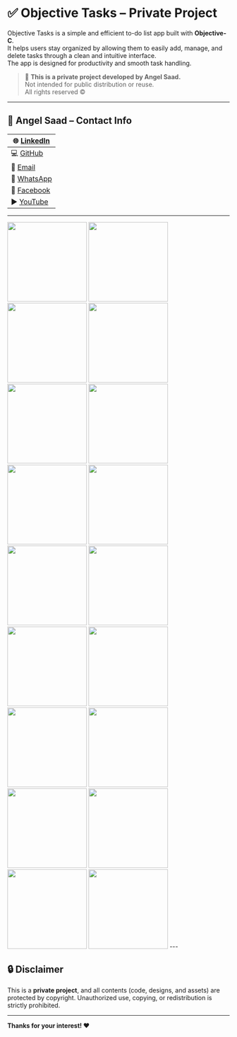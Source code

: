 # ✅ Objective Tasks – Private Project

Objective Tasks is a simple and efficient to-do list app built with **Objective-C**.  
It helps users stay organized by allowing them to easily add, manage, and delete tasks through a clean and intuitive interface.  
The app is designed for productivity and smooth task handling.

> 🚫 **This is a private project developed by Angel Saad.**  
> Not intended for public distribution or reuse.  
> All rights reserved ©️
---
## 👤 Angel Saad – Contact Info

| 🌐 [LinkedIn](https://www.linkedin.com/in/angel-saad-768502295/) |
|-------------------------------------------------------------|
| 💻 [GitHub](https://github.com/AngelSaad0)                  |
| 📧 [Email](mailto:engysaad573new@gmail.com)                 |
| 📱 [WhatsApp](https://wa.me/+201204658575)                 |
| 📘 [Facebook](https://www.facebook.com/engy.saad.907089)   |
| ▶️ [YouTube](https://youtu.be/M2EodIiQLdk)                 |

---
<img src="https://github.com/user-attachments/assets/e9027d91-12b4-443a-a725-91c83267d110" width="180" />
<img src="https://github.com/user-attachments/assets/299f9892-2bcb-40f5-be15-2dcfb930658d" width="180" />
<img src="https://github.com/user-attachments/assets/031b3d1e-86a2-4dd5-b827-55f4f13f729f" width="180" />
<img src="https://github.com/user-attachments/assets/e5ce1926-9777-4282-a17e-0fa17ec1d2dc" width="180" />
<img src="https://github.com/user-attachments/assets/a2734787-8576-4941-926b-295bddcea846" width="180" />
<img src="https://github.com/user-attachments/assets/eafebac5-2b60-4724-a969-c5c579fb5093" width="180" />
<img src="https://github.com/user-attachments/assets/7868052d-0170-4e99-84ca-73d0affaaffc" width="180" />
<img src="https://github.com/user-attachments/assets/06909703-6676-49d5-94fd-3261f2eba115" width="180" />
<img src="https://github.com/user-attachments/assets/1b63c3af-03fd-4730-ab51-5bf9740884b4" width="180" />
<img src="https://github.com/user-attachments/assets/9f6f025c-042b-4340-a6f1-f142a4c84489" width="180" />
<img src="https://github.com/user-attachments/assets/9bf14f3b-fdd2-4cee-b0d6-0f933ec92421" width="180" />
<img src="https://github.com/user-attachments/assets/8d32bec3-5fd6-42aa-a394-aba998a76c02" width="180" />
<img src="https://github.com/user-attachments/assets/fe68fda6-18d7-49f8-9a2c-1e6ff134e61d" width="180" />
<img src="https://github.com/user-attachments/assets/28a9d404-a731-4f05-8052-c5e622eedce4" width="180" />
<img src="https://github.com/user-attachments/assets/49e6e54d-6e18-4547-a440-4b4ab17d66b8" width="180" />
<img src="https://github.com/user-attachments/assets/823b8d33-6032-4894-a3a9-7c27d66a8e56" width="180" />
<img src="https://github.com/user-attachments/assets/a58050fc-f170-4d45-9214-e2b33f4abd80" width="180" />
<img src="https://github.com/user-attachments/assets/2e597bc6-a56c-445a-a6de-416a29528c37" width="180" />
---


## 🔒 Disclaimer

This is a **private project**, and all contents (code, designs, and assets) are protected by copyright.
Unauthorized use, copying, or redistribution is strictly prohibited.

---

**Thanks for your interest! ❤️**

